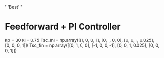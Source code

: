 '''Best'''
# Feedforward + PI Controller
kp = 30 
ki = 0.75
Tsc_ini = np.array([[1, 0, 0, 1],
                    [0, 1, 0, 0],
                    [0, 0, 1, 0.025],
                    [0, 0, 0, 1]])
Tsc_fin = np.array([[0, 1, 0, 0],
                    [-1, 0, 0, -1],
                    [0, 0, 1, 0.025],
                    [0, 0, 0, 1]])